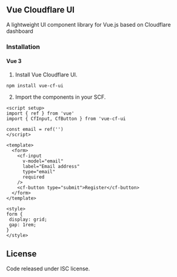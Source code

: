 ## Vue Cloudflare UI

A lightweight UI component library for Vue.js based on Cloudflare dashboard

### Installation

#### Vue 3

1. Install Vue Cloudflare UI.

```
npm install vue-cf-ui
```

2. Import the components in your SCF.

```
<script setup>
import { ref } from 'vue'
import { CfInput, CfButton } from 'vue-cf-ui

const email = ref('')
</script>

<template>
  <form>
    <cf-input
      v-model="email"
      label="Email address"
      type="email"
      required
    />
    <cf-button type="submit">Register</cf-button>
  </form>
</template>

<style>
form {
 display: grid;
 gap: 1rem;
}
</style>
```

## License

Code released under ISC license.